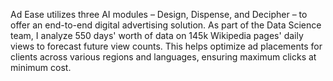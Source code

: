 
Ad Ease utilizes three AI modules – Design, Dispense, and Decipher – to offer an end-to-end digital advertising solution. 
As part of the Data Science team, I analyze 550 days' worth of data on 145k Wikipedia pages' daily views to forecast future view counts. 
This helps optimize ad placements for clients across various regions and languages, ensuring maximum clicks at minimum cost.
